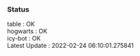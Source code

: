 ### Status


table : OK  
hogwarts : OK  
icy-bot : OK  
Latest Update : 2022-02-24 06:10:01.275841
